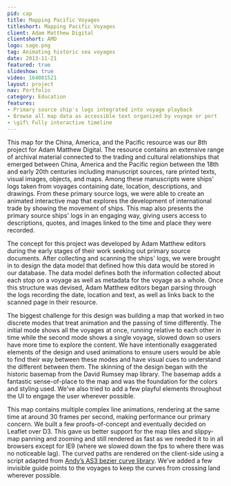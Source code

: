 ```yaml
---
pid: cap
title: Mapping Pacific Voyages
titleshort: Mapping Pacific Voyages
client: Adam Matthew Digital
clientshort: AMD
logo: sage.png
tag: Animating historic sea voyages
date: 2013-11-21
featured: true
slideshow: true
video: 164081521
layout: project
nav: Portfolio
category: Education
features:
- Primary source ship's logs integrated into voyage playback
- Browse all map data as accessible text organized by voyage or port
- \gif\ Fully interactive timeline
---
```


This map for the China, America, and the Pacific resource was our 8th project for Adam Matthew Digital. The resource contains an extensive range of archival material connected to the trading and cultural relationships that emerged between China, America and the Pacific region between the 18th and early 20th centuries including manuscript sources, rare printed texts, visual images, objects, and maps. Among these manuscripts were ships' logs taken from voyages containing date, location, descriptions, and drawings. From these primary source logs, we were able to create an animated interactive map that explores the development of international trade by showing the movement of ships. This map also presents the primary source ships' logs in an engaging way, giving users access to descriptions, quotes, and images linked to the time and place they were recorded.

The concept for this project was developed by Adam Matthew editors during the early stages of their work seeking out primary source documents. After collecting and scanning the ships' logs, we were brought in to design the data model that defined how this data would be stored in our database. The data model defines both the information collected about each stop on a voyage as well as metadata for the voyage as a whole. Once this structure was devised, Adam Matthew editors began parsing through the logs recording the date, location and text, as well as links back to the scanned page in their resource.

The biggest challenge for this design was building a map that worked in two discrete modes that treat animation and the passing of time differently. The initial mode shows all the voyages at once, running relative to each other in time while the second mode shows a single voyage, slowed down so users have more time to explore the content. We have intentionally exaggerated elements of the design and used animations to ensure users would be able to find their way between these modes and have visual cues to understand the different between them. The skinning of the design began with the historic basemap from the David Rumsey map library. The basemap adds a fantastic sense-of-place to the map and was the foundation for the colors and styling used. We’ve also tried to add a few playful elements throughout the UI to engage the user wherever possible.

This map contains multiple complex line animations, rendering at the same time at around 30 frames per second, making performance our primary concern. We built a few proofs-of-concept and eventually decided on Leaflet over D3. This gave us better support for the map tiles and slippy-map panning and zooming and still rendered as fast as we needed it to in all browsers except for IE9 (where we slowed down the fps to where there was no noticeable lag). The curved paths are rendered on the client-side using a script adapted from [Andy’s AS3 bezier curve library](http://andywoodruff.com/blog/actionscript-curves-update/). We’ve added a few invisible guide points to the voyages to keep the curves from crossing land wherever possible.

